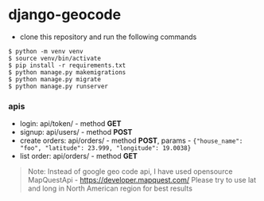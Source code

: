 # django-geocode
* clone this repository and run the following commands
```
$ python -m venv venv
$ source venv/bin/activate
$ pip install -r requirements.txt
$ python manage.py makemigrations
$ python manage.py migrate
$ python manage.py runserver
```

### apis
* login: api/token/ - method **GET**
* signup: api/users/ - method **POST**
* create orders: api/orders/ - method **POST**, params - ```{"house_name": "foo", "latitude": 23.999, "longitude": 19.0038}```
* list order: api/orders/ - method **GET**

> Note: Instead of google geo code api, I have used opensource MapQuestApi -  https://developer.mapquest.com/
> Please try to use lat and long in North American region for best results
